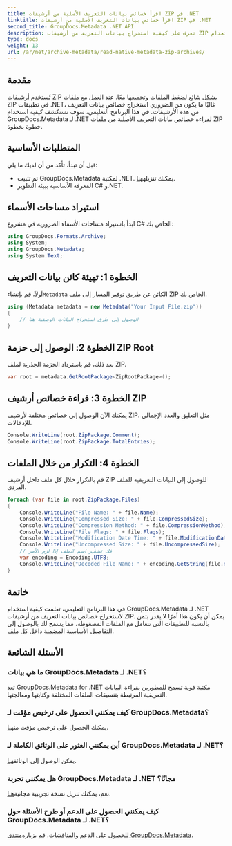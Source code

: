 ```yaml
---
title: اقرأ خصائص بيانات التعريف الأصلية من أرشيفات ZIP في .NET
linktitle: اقرأ خصائص بيانات التعريف الأصلية من أرشيفات ZIP في .NET
second_title: GroupDocs.Metadata .NET API
description: تعرف على كيفية استخراج بيانات التعريف من أرشيفات ZIP باستخدام GroupDocs.Metadata لـ .NET. استكشف الإرشادات خطوة بخطوة لقراءة الخصائص الأصلية.
type: docs
weight: 13
url: /ar/net/archive-metadata/read-native-metadata-zip-archives/
---
```

## مقدمة
تُستخدم أرشيفات ZIP بشكل شائع لضغط الملفات وتجميعها معًا. عند العمل مع ملفات ZIP في تطبيقات .NET، غالبًا ما يكون من الضروري استخراج خصائص بيانات التعريف من هذه الأرشيفات. في هذا البرنامج التعليمي، سوف نستكشف كيفية استخدام GroupDocs.Metadata لـ .NET لقراءة خصائص بيانات التعريف الأصلية من ملفات ZIP خطوة بخطوة.
## المتطلبات الأساسية
قبل أن تبدأ، تأكد من أن لديك ما يلي:
- تم تثبيت GroupDocs.Metadata لمكتبة .NET. يمكنك تنزيله[هنا](https://releases.groupdocs.com/metadata/net/).
- المعرفة الأساسية ببيئة التطوير C# و.NET.

## استيراد مساحات الأسماء
ابدأ باستيراد مساحات الأسماء الضرورية في مشروع C# الخاص بك:
```csharp
using GroupDocs.Formats.Archive;
using System;
using GroupDocs.Metadata;
using System.Text;
```
## الخطوة 1: تهيئة كائن بيانات التعريف
 أولاً، قم بإنشاء`Metadata` الكائن عن طريق توفير المسار إلى ملف ZIP الخاص بك.
```csharp
using (Metadata metadata = new Metadata("Your Input File.zip"))
{
    // الوصول إلى طرق استخراج البيانات الوصفية هنا
}
```
## الخطوة 2: الوصول إلى حزمة ZIP Root
بعد ذلك، قم باسترداد الحزمة الجذرية لملف ZIP.
```csharp
var root = metadata.GetRootPackage<ZipRootPackage>();
```
## الخطوة 3: قراءة خصائص أرشيف ZIP
يمكنك الآن الوصول إلى خصائص مختلفة لأرشيف ZIP، مثل التعليق والعدد الإجمالي للإدخالات.
```csharp
Console.WriteLine(root.ZipPackage.Comment);
Console.WriteLine(root.ZipPackage.TotalEntries);
```
## الخطوة 4: التكرار من خلال الملفات
قم بالتكرار خلال كل ملف داخل أرشيف ZIP للوصول إلى البيانات التعريفية للملف الفردي.
```csharp
foreach (var file in root.ZipPackage.Files)
{
    Console.WriteLine("File Name: " + file.Name);
    Console.WriteLine("Compressed Size: " + file.CompressedSize);
    Console.WriteLine("Compression Method: " + file.CompressionMethod);
    Console.WriteLine("File Flags: " + file.Flags);
    Console.WriteLine("Modification Date Time: " + file.ModificationDateTime);
    Console.WriteLine("Uncompressed Size: " + file.UncompressedSize);
    // فك تشفير اسم الملف إذا لزم الأمر
    var encoding = Encoding.UTF8;
    Console.WriteLine("Decoded File Name: " + encoding.GetString(file.RawName));
}
```

## خاتمة
في هذا البرنامج التعليمي، تعلمت كيفية استخدام GroupDocs.Metadata لـ .NET لاستخراج خصائص بيانات التعريف من أرشيفات ZIP. يمكن أن يكون هذا أمرًا لا يقدر بثمن بالنسبة للتطبيقات التي تتعامل مع الملفات المضغوطة، مما يسمح لك بالوصول إلى التفاصيل الأساسية المضمنة داخل كل ملف.

## الأسئلة الشائعة
### ما هي بيانات GroupDocs.Metadata لـ .NET؟
تعد GroupDocs.Metadata for .NET مكتبة قوية تسمح للمطورين بقراءة البيانات التعريفية المرتبطة بتنسيقات الملفات المختلفة وكتابتها ومعالجتها.
### كيف يمكنني الحصول على ترخيص مؤقت لـ GroupDocs.Metadata؟
 يمكنك الحصول على ترخيص مؤقت من[هنا](https://purchase.groupdocs.com/temporary-license/).
### أين يمكنني العثور على الوثائق الكاملة لـ GroupDocs.Metadata لـ .NET؟
 يمكن الوصول إلى الوثائق[هنا](https://reference.groupdocs.com/metadata/net/).
### هل يمكنني تجربة GroupDocs.Metadata لـ .NET مجانًا؟
 نعم، يمكنك تنزيل نسخة تجريبية مجانية[هنا](https://releases.groupdocs.com/).
### كيف يمكنني الحصول على الدعم أو طرح الأسئلة حول GroupDocs.Metadata لـ .NET؟
 للحصول على الدعم والمناقشات، قم بزيارة[منتدى GroupDocs.Metadata](https://forum.groupdocs.com/c/metadata/14).
